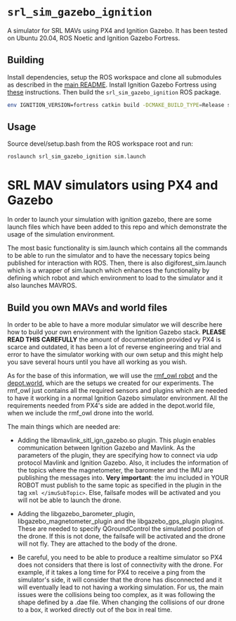 # `srl_sim_gazebo_ignition`

A simulator for SRL MAVs using PX4 and Ignition Gazebo. It has been tested on
Ubuntu 20.04, ROS Noetic and Ignition Gazebo Fortress.


## Building

Install dependencies, setup the ROS workspace and clone all submodules as
described in the [main README](../README.md). Install Ignition Gazebo Fortress
using [these](https://gazebosim.org/docs/fortress/install) instructions. Then
build the `srl_sim_gazebo_ignition` ROS package.

``` sh
env IGNITION_VERSION=fortress catkin build -DCMAKE_BUILD_TYPE=Release srl_sim_gazebo_ignition
```


## Usage

Source devel/setup.bash from the ROS workspace root and run:

``` sh
roslaunch srl_sim_gazebo_ignition sim.launch
```

# SRL MAV simulators using PX4 and Gazebo

In order to launch your simulation with ignition gazebo, there are some launch files which have been added to this repo and which demonstrate the usage of the simulation environment. 

The most basic functionality is sim.launch which contains all the commands to be able to run the simulator and to have the necessary topics being published for interaction with ROS. Then, there is also digiforest_sim.launch which is a wrapper of sim.launch which enhances the functionality by defining which robot and which environment to load to the simulator and it also launches MAVROS.

## Build you own MAVs and world files

In order to be able to have a more modular simulator we will describe here how to build your own environment with the Ignition Gazebo stack. **PLEASE READ THIS CAREFULLY** the amount of documnetation provided vy PX4 is scarce and outdated, it has been a lot of reverse engineering and trial and error to have the simulator working with our own setup and this might help you save several hours until you have all working as you wish.

As for the base of this information, we will use the [rmf_owl robot](../PX4-Autopilot/Tools/simulation-ignition/models/rmf_owl/model.sdf) and the [depot.world](../PX4-Autopilot/Tools/simulation-ignition/worlds/depot.world), which are the setups we created for our experiments. The rmf_owl just contains all the required sensors and plugins which are needed to have it working in a normal Ignition Gazebo simulator environment. All the requirements needed from PX4's side are added in the depot.world file, when we include the rmf_owl drone into the world. 

The main things which are needed are: 

* Adding the libmavlink_sitl_ign_gazebo.so plugin. This plugin enables communication between Ignition Gazebo and Mavlink. As the parameters of the plugin, they are specifying how to connect via udp protocol Mavlink and Ignition Gazebo. Also, it includes the information of the topics where the magnetometer, the barometer and the IMU are publishing the messages into. **Very important**: the imu included in YOUR ROBOT must publish to the same topic as specified in the plugin in the tag ```xml </imuSubTopic>```. Else, failsafe modes will be activated and you will not be able to launch the drone. 

* Adding the libgazebo_barometer_plugin, libgazebo_magnetometer_plugin and the libgazebo_gps_plugin plugins. These are needed to specify QGroundControl the simulated position of the drone. If this is not done, the failsafe will be activated and the drone will not fly. They are attached to the body of the drone. 

* Be careful, you need to be able to produce a realtime simulator so PX4 does not considers that there is lost of connectivity with the drone. For example, if it takes a long time for PX4 to receive a ping from the simulator's side, it will consider that the drone has disconnected and it will eventually lead to not having a working simulation. For us, the main issues were the collisions being too complex, as it was following the shape defined by a .dae file. When changing the collisions of our drone to a box, it worked directly out of the box in real time. 
